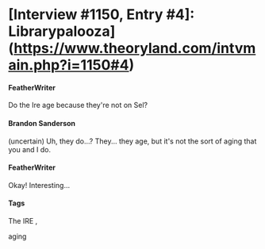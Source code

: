 # [Interview #1150, Entry #4]: Librarypalooza](https://www.theoryland.com/intvmain.php?i=1150#4)

#### FeatherWriter

Do the Ire age because they're not on Sel?

#### Brandon Sanderson

(uncertain) Uh, they do...? They... they age, but it's not the sort of aging that you and I do.

#### FeatherWriter

Okay! Interesting...

#### Tags

The IRE
,

aging

